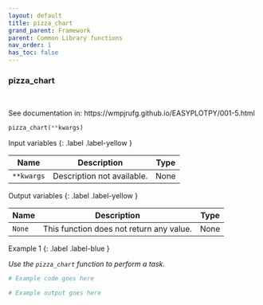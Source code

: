 ```yaml
---
layout: default
title: pizza_chart
grand_parent: Framework
parent: Common Library functions
nav_order: 1
has_toc: false
---
```


<h3>pizza_chart</h3>

<br>

<p align = "justify">
    See documentation in: https://wmpjrufg.github.io/EASYPLOTPY/001-5.html
</p>

```python
pizza_chart(**kwargs)
```

Input variables
{: .label .label-yellow }

<table style = "width:100%">
    <thead>
      <tr>
        <th>Name</th>
        <th>Description</th>
        <th>Type</th>
      </tr>
    </thead>
    <tr>
        <td><code>**kwargs</code></td>
        <td>Description not available.</td>
        <td>None</td>
    </tr>
</table>

Output variables
{: .label .label-yellow }

<table style = "width:100%">
    <thead>
      <tr>
        <th>Name</th>
        <th>Description</th>
        <th>Type</th>
      </tr>
    </thead>
    <tr>
        <td><code>None</code></td>
        <td>This function does not return any value.</td>
        <td>None</td>
    </tr>
</table>

Example 1
{: .label .label-blue }

<p align = "justify">
    <i>
        Use the <code>pizza_chart</code> function to perform a task.
    </i>
</p>

```python
# Example code goes here
```

```bash
# Example output goes here
```

